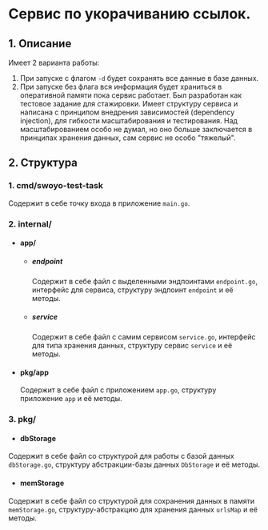 # **Сервис по укорачиванию ссылок.**
## 1. Описание
Имеет 2 варианта работы:
1. При запуске с флагом ```-d``` будет сохранять все данные в базе данных.
2. При запуске без флага вся информация будет храниться в оперативной памяти пока сервис работает.
Был разработан как тестовое задание для стажировки. Имеет структуру сервиса и написана с принципом внедрения зависимостей (dependency injection), для гибкости масштабирования и тестирования.
Над масштабированием особо не думал, но оно больше заключается в принципах хранения данных, сам сервис не особо "тяжелый".
## 2. Структура
 ### 1. cmd/swoyo-test-task
 Содержит в себе точку входа в приложение ```main.go```.
 ### 2. **internal/**
  - #### **app/**
    - ##### **endpoint**
      Содержит в себе файл с выделенными эндпоинтами ```endpoint.go```, интерфейс для сервиса, структуру эндпоинт ```endpoint``` и её методы.
    - ##### **service**
      Содержит в себе файл с самим сервисом ```service.go```, интерфейс для типа хранения данных, структуру сервис ```service``` и её методы.
  - #### **pkg/app**
    Содержит в себе файл с приложением ```app.go```, структуру приложение ```app``` и её методы.
 ### 3. **pkg/**
  - #### **dbStorage**
  Содержит в себе файл со структурой для работы с базой данных ```dbStorage.go```, структуру абстракции-базы данных ```DbStorage``` и её методы.
  - #### **memStorage**
  Содержит в себе файл со структурой для сохранения данных в памяти ```memStorage.go```, структуру-абстракцию для хранения данных ```urlsMap``` и её методы.

